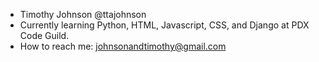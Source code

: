 - Timothy Johnson @ttajohnson
- Currently learning Python, HTML, Javascript, CSS, and Django at PDX Code Guild.
- How to reach me: johnsonandtimothy@gmail.com

<!---
ttajohnson/ttajohnson is a ✨ special ✨ repository because its `README.md` (this file) appears on your GitHub profile.
You can click the Preview link to take a look at your changes.
--->

